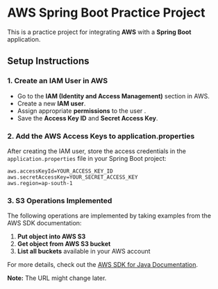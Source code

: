 # AWS Spring Boot Practice Project

This is a practice project for integrating **AWS** with a **Spring Boot** application.


## Setup Instructions

### 1. **Create an IAM User in AWS**
- Go to the **IAM (Identity and Access Management)** section in AWS.
- Create a new **IAM user**.
- Assign appropriate **permissions** to the user .
- Save the **Access Key ID** and **Secret Access Key**.

### 2. **Add the AWS Access Keys to application.properties**
After creating the IAM user, store the access credentials in the `application.properties` file in your Spring Boot project:

   ```properties
   aws.accessKeyId=YOUR_ACCESS_KEY_ID
   aws.secretAccessKey=YOUR_SECRET_ACCESS_KEY
aws.region=ap-south-1
```
### 3. **S3 Operations Implemented**
The following operations are implemented by taking examples from the AWS SDK documentation:

1. **Put object into AWS S3**
2. **Get object from AWS S3 bucket**
3. **List all buckets** available in your AWS account

For more details, check out the [AWS SDK for Java Documentation](https://docs.aws.amazon.com/sdk-for-java/v1/developer-guide/examples-s3-buckets.html).

**Note:** The URL might change later.